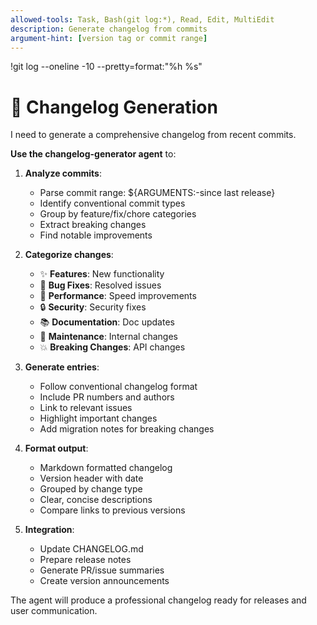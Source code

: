 ```yaml
---
allowed-tools: Task, Bash(git log:*), Read, Edit, MultiEdit
description: Generate changelog from commits
argument-hint: [version tag or commit range]
---
```

!git log --oneline -10 --pretty=format:"%h %s"

# 📝 Changelog Generation

I need to generate a comprehensive changelog from recent commits.

**Use the changelog-generator agent** to:

1. **Analyze commits**:
   - Parse commit range: ${ARGUMENTS:-since last release}
   - Identify conventional commit types
   - Group by feature/fix/chore categories
   - Extract breaking changes
   - Find notable improvements

2. **Categorize changes**:
   - ✨ **Features**: New functionality
   - 🐛 **Bug Fixes**: Resolved issues
   - 🚀 **Performance**: Speed improvements
   - 🔒 **Security**: Security fixes
   - 📚 **Documentation**: Doc updates
   - 🔧 **Maintenance**: Internal changes
   - 💥 **Breaking Changes**: API changes

3. **Generate entries**:
   - Follow conventional changelog format
   - Include PR numbers and authors
   - Link to relevant issues
   - Highlight important changes
   - Add migration notes for breaking changes

4. **Format output**:
   - Markdown formatted changelog
   - Version header with date
   - Grouped by change type
   - Clear, concise descriptions
   - Compare links to previous versions

5. **Integration**:
   - Update CHANGELOG.md
   - Prepare release notes
   - Generate PR/issue summaries
   - Create version announcements

The agent will produce a professional changelog ready for releases and user communication.
